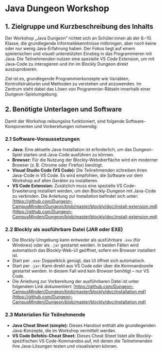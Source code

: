 # Java Dungeon Workshop

## 1. Zielgruppe und Kurzbeschreibung des Inhalts

Der Workshop „Java Dungeon“ richtet sich an Schüler\:innen ab der 8.–10. Klasse, die grundlegende Informatikkenntnisse mitbringen, aber noch keine oder nur wenig Java-Erfahrung haben. Der Fokus liegt auf einem spielerischen und visuell unterstützten Einstieg in das Programmieren mit Java. Die Teilnehmenden nutzen eine spezielle VS Code Extension, um mit Java-Code zu interagieren und ihn im Blockly Dungeon direkt auszuprobieren.

Ziel ist es, grundlegende Programmierkonzepte wie Variablen, Kontrollstrukturen und Methoden zu verstehen und anzuwenden. Im Zentrum steht dabei das Lösen von Programmier-Rätseln innerhalb einer Dungeon-Spielumgebung.

## 2. Benötigte Unterlagen und Software

Damit der Workshop reibungslos funktioniert, sind folgende Software-Komponenten und Vorbereitungen notwendig:

### 2.1 Software-Voraussetzungen

* **Java:** Eine aktuelle Java-Installation ist erforderlich, um das Dungeon-Spiel starten und Java-Code ausführen zu können.
* **Browser:** Für die Nutzung der Blockly-Weboberfläche wird ein moderner Browser (z. B. Chrome oder Firefox) benötigt.
* **Visual Studio Code (VS Code):** Die Teilnehmenden schreiben ihren Java-Code in VS Code. Es wird empfohlen, die Software vor dem Workshop auf allen Geräten zu installieren.
* **VS Code Extension:** Zusätzlich muss eine spezielle VS Code-Erweiterung installiert werden, um den Blockly-Dungeon mit Java-Code zu verbinden. Die Anleitung zur Installation befindet sich unter: [https://github.com/Dungeon-CampusMinden/Dungeon/blob/master/blockly/doc/install-extension.md](https://github.com/Dungeon-CampusMinden/Dungeon/blob/master/blockly/doc/install-extension.md)

### 2.2 Blockly als ausführbare Datei (JAR oder EXE)

* Die Blockly-Umgebung kann entweder als ausführbare `.exe` (für Windows) oder als `.jar` gestartet werden. In beiden Fällen wird automatisch das Blockly-Web-UI geöffnet, sofern ein Browser installiert ist.
* Start per `.exe`: Doppelklick genügt, das UI öffnet sich automatisch.
* Start per `.jar`: Kann direkt aus VS Code oder über die Kommandozeile gestartet werden. In diesem Fall wird kein Browser benötigt – nur VS Code.
* Die Anleitung zur Vorbereitung der ausführbaren Datei ist unter folgendem Link dokumentiert: [https://github.com/Dungeon-CampusMinden/Dungeon/blob/master/blockly/doc/installation.md](https://github.com/Dungeon-CampusMinden/Dungeon/blob/master/blockly/doc/installation.md)

### 2.3 Materialien für Teilnehmende

* **Java Cheat Sheet (simple):** Dieses Handout enthält alle grundlegenden Java-Konzepte, die im Workshop vermittelt werden.
* **VS Code Befehls-Cheat Sheet:** Dieses Cheat Sheet listet alle Blockly-spezifischen VS Code-Kommandos auf, mit denen die Teilnehmenden ihre Java-Lösungen testen und visualisieren können.
